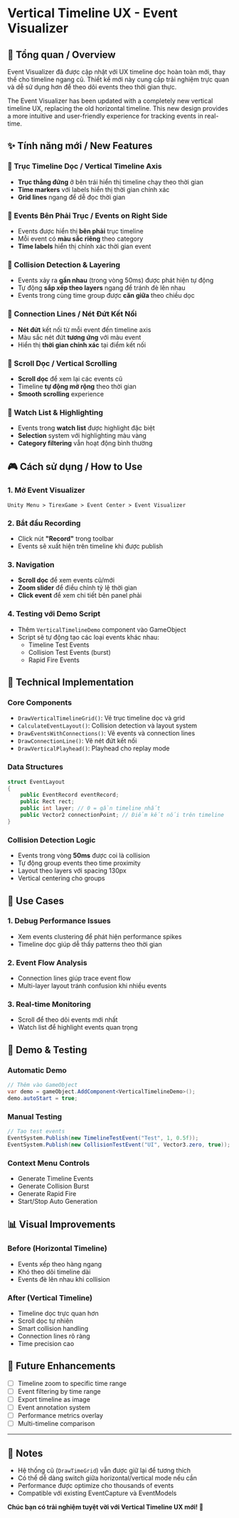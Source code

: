 # Vertical Timeline UX - Event Visualizer

## 📖 Tổng quan / Overview

Event Visualizer đã được cập nhật với UX timeline dọc hoàn toàn mới, thay thế cho timeline ngang cũ. Thiết kế mới này cung cấp trải nghiệm trực quan và dễ sử dụng hơn để theo dõi events theo thời gian thực.

The Event Visualizer has been updated with a completely new vertical timeline UX, replacing the old horizontal timeline. This new design provides a more intuitive and user-friendly experience for tracking events in real-time.

## ✨ Tính năng mới / New Features

### 🔸 Trục Timeline Dọc / Vertical Timeline Axis
- **Trục thẳng đứng** ở bên trái hiển thị timeline chạy theo thời gian
- **Time markers** với labels hiển thị thời gian chính xác
- **Grid lines** ngang để dễ đọc thời gian

### 🔸 Events Bên Phải Trục / Events on Right Side
- Events được hiển thị **bên phải** trục timeline
- Mỗi event có **màu sắc riêng** theo category
- **Time labels** hiển thị chính xác thời gian event

### 🔸 Collision Detection & Layering
- Events xảy ra **gần nhau** (trong vòng 50ms) được phát hiện tự động
- Tự động **sắp xếp theo layers** ngang để tránh đè lên nhau
- Events trong cùng time group được **căn giữa** theo chiều dọc

### 🔸 Connection Lines / Nét Đứt Kết Nối
- **Nét đứt** kết nối từ mỗi event đến timeline axis
- Màu sắc nét đứt **tương ứng** với màu event
- Hiển thị **thời gian chính xác** tại điểm kết nối

### 🔸 Scroll Dọc / Vertical Scrolling
- **Scroll dọc** để xem lại các events cũ
- Timeline **tự động mở rộng** theo thời gian
- **Smooth scrolling** experience

### 🔸 Watch List & Highlighting
- Events trong **watch list** được highlight đặc biệt
- **Selection** system với highlighting màu vàng
- **Category filtering** vẫn hoạt động bình thường

## 🎮 Cách sử dụng / How to Use

### 1. Mở Event Visualizer
```
Unity Menu > TirexGame > Event Center > Event Visualizer
```

### 2. Bắt đầu Recording
- Click nút **"Record"** trong toolbar
- Events sẽ xuất hiện trên timeline khi được publish

### 3. Navigation
- **Scroll dọc** để xem events cũ/mới
- **Zoom slider** để điều chỉnh tỷ lệ thời gian
- **Click event** để xem chi tiết bên panel phải

### 4. Testing với Demo Script
- Thêm `VerticalTimelineDemo` component vào GameObject
- Script sẽ tự động tạo các loại events khác nhau:
  - Timeline Test Events
  - Collision Test Events (burst)
  - Rapid Fire Events

## 🔧 Technical Implementation

### Core Components
- `DrawVerticalTimelineGrid()`: Vẽ trục timeline dọc và grid
- `CalculateEventLayout()`: Collision detection và layout system
- `DrawEventsWithConnections()`: Vẽ events và connection lines
- `DrawConnectionLine()`: Vẽ nét đứt kết nối
- `DrawVerticalPlayhead()`: Playhead cho replay mode

### Data Structures
```csharp
struct EventLayout
{
    public EventRecord eventRecord;
    public Rect rect;
    public int layer; // 0 = gần timeline nhất
    public Vector2 connectionPoint; // Điểm kết nối trên timeline
}
```

### Collision Detection Logic
- Events trong vòng **50ms** được coi là collision
- Tự động group events theo time proximity
- Layout theo layers với spacing 130px
- Vertical centering cho groups

## 🎯 Use Cases

### 1. Debug Performance Issues
- Xem events clustering để phát hiện performance spikes
- Timeline dọc giúp dễ thấy patterns theo thời gian

### 2. Event Flow Analysis
- Connection lines giúp trace event flow
- Multi-layer layout tránh confusion khi nhiều events

### 3. Real-time Monitoring
- Scroll để theo dõi events mới nhất
- Watch list để highlight events quan trọng

## 🚀 Demo & Testing

### Automatic Demo
```csharp
// Thêm vào GameObject
var demo = gameObject.AddComponent<VerticalTimelineDemo>();
demo.autoStart = true;
```

### Manual Testing
```csharp
// Tạo test events
EventSystem.Publish(new TimelineTestEvent("Test", 1, 0.5f));
EventSystem.Publish(new CollisionTestEvent("UI", Vector3.zero, true));
```

### Context Menu Controls
- Generate Timeline Events
- Generate Collision Burst
- Generate Rapid Fire
- Start/Stop Auto Generation

## 📊 Visual Improvements

### Before (Horizontal Timeline)
- Events xếp theo hàng ngang
- Khó theo dõi timeline dài
- Events đè lên nhau khi collision

### After (Vertical Timeline)
- Timeline dọc trực quan hơn
- Scroll dọc tự nhiên
- Smart collision handling
- Connection lines rõ ràng
- Time precision cao

## 🔮 Future Enhancements

- [ ] Timeline zoom to specific time range
- [ ] Event filtering by time range
- [ ] Export timeline as image
- [ ] Event annotation system
- [ ] Performance metrics overlay
- [ ] Multi-timeline comparison

---

## 📝 Notes

- Hệ thống cũ (`DrawTimeGrid`) vẫn được giữ lại để tương thích
- Có thể dễ dàng switch giữa horizontal/vertical mode nếu cần
- Performance được optimize cho thousands of events
- Compatible với existing EventCapture và EventModels

**Chúc bạn có trải nghiệm tuyệt vời với Vertical Timeline UX mới! 🎉**